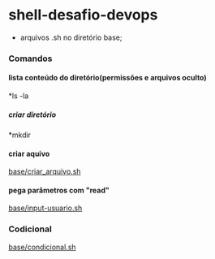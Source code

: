 # shell-desafio-devops

* arquivos .sh no diretório base;


### Comandos

#### lista conteúdo do diretório(permissões e arquivos oculto)
*ls -la

##### criar diretório
*mkdir

#### criar aquivo
[base/criar_arquivo.sh](base/criar_arquivo.sh)


#### pega parâmetros com "read"
[base/input-usuario.sh](base/input-usuario.sh)


### Codicional
[base/condicional.sh](base/condicional.sh)


